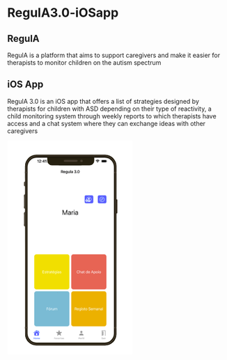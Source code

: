 # RegulA3.0-iOSapp

## RegulA
RegulA is a platform that aims to support caregivers and make it easier for therapists to monitor children on the autism spectrum

## iOS App
RegulA 3.0 is an iOS app that offers a list of strategies designed by therapists for children with ASD depending on their type of reactivity, a child monitoring system through weekly reports to which therapists have access and a chat system where they can exchange ideas with other caregivers

![](https://raw.githubusercontent.com/bb1e/RegulA3.0-iOSapp/main/regula3.0_images/homepage.png)

